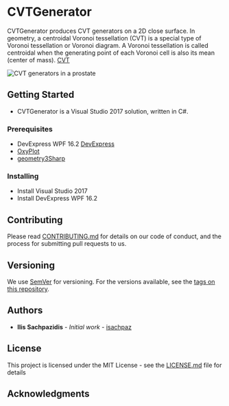 # CVTGenerator

CVTGenerator produces CVT generators on a 2D close surface.
In geometry, a centroidal Voronoi tessellation (CVT) is a special type of Voronoi tessellation or Voronoi diagram. A Voronoi tessellation is called centroidal when the generating point of each Voronoi cell is also its mean (center of mass).
[CVT](https://en.wikipedia.org/wiki/Centroidal_Voronoi_tessellation)

<img src=http://www.sachpazidis.com/wp-content/uploads/2018/05/cvtgenerator-prostate.png alt="CVT generators in a prostate">

## Getting Started

- CVTGenerator is a Visual Studio 2017 solution, written in C#.

### Prerequisites

- DevExpress WPF 16.2 [DevExpress](https://www.devexpress.com)
- [OxyPlot](https://github.com/oxyplot/oxyplot/)
- [geometry3Sharp](https://github.com/gradientspace/geometry3Sharp)


### Installing

- Install Visual Studio 2017
- Install DevExpress WPF 16.2

## Contributing

Please read [CONTRIBUTING.md](https://gist.github.com/PurpleBooth/b24679402957c63ec426) for details on our code of conduct, and the process for submitting pull requests to us.

## Versioning

We use [SemVer](http://semver.org/) for versioning. For the versions available, see the [tags on this repository](https://github.com/your/project/tags). 

## Authors

* **Ilis Sachpazidis** - *Initial work* - [isachpaz](https://github.com/isachpaz)


## License

This project is licensed under the MIT License - see the [LICENSE.md](LICENSE.md) file for details

## Acknowledgments



